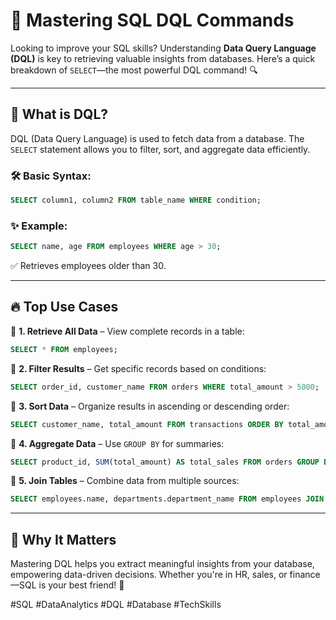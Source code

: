 # 🚀 Mastering SQL DQL Commands

Looking to improve your SQL skills? Understanding **Data Query Language (DQL)** is key to retrieving valuable insights from databases. Here’s a quick breakdown of `SELECT`—the most powerful DQL command! 🔍

---

## 📌 **What is DQL?**
DQL (Data Query Language) is used to fetch data from a database. The `SELECT` statement allows you to filter, sort, and aggregate data efficiently. 

### 🛠 **Basic Syntax:**
```sql
SELECT column1, column2 FROM table_name WHERE condition;
```

### ✨ **Example:**
```sql
SELECT name, age FROM employees WHERE age > 30;
```
✅ Retrieves employees older than 30.

---

## 🔥 **Top Use Cases**

📌 **1. Retrieve All Data** – View complete records in a table:
```sql
SELECT * FROM employees;
```

📌 **2. Filter Results** – Get specific records based on conditions:
```sql
SELECT order_id, customer_name FROM orders WHERE total_amount > 5000;
```

📌 **3. Sort Data** – Organize results in ascending or descending order:
```sql
SELECT customer_name, total_amount FROM transactions ORDER BY total_amount DESC;
```

📌 **4. Aggregate Data** – Use `GROUP BY` for summaries:
```sql
SELECT product_id, SUM(total_amount) AS total_sales FROM orders GROUP BY product_id;
```

📌 **5. Join Tables** – Combine data from multiple sources:
```sql
SELECT employees.name, departments.department_name FROM employees JOIN departments ON employees.department_id = departments.department_id;
```

---

## 🌟 **Why It Matters**
Mastering DQL helps you extract meaningful insights from your database, empowering data-driven decisions. Whether you're in HR, sales, or finance—SQL is your best friend! 🚀

#SQL #DataAnalytics #DQL #Database #TechSkills

